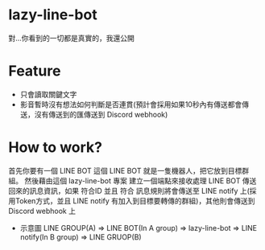 # lazy-line-bot
對...你看到的一切都是真實的，我還公開

# Feature
- 只會讀取關鍵文字
- 影音暫時沒有想法如何判斷是否連貫(預計會採用如果10秒內有傳送都會傳送，沒有傳送到的匯傳送到 Discord webhook)

# How to work?
首先你要有一個 LINE BOT 這個 LINE BOT 就是一隻機器人，把它放到目標群組。
然後藉由這個 lazy-line-bot 專案 建立一個端點來接收處理 LINE BOT 傳送回來的訊息資訊，如果 符合ID 並且 符合 訊息規則將會傳送至 LINE notify 上(採用Token方式，並且 LINE notify 有加入到目標要轉傳的群組)，其他則會傳送到 Discord webhook 上

- 示意圖
LINE GROUP(A) => LINE BOT(In A group) => lazy-line-bot => LINE notify(In B group) => LINE GRUOP(B)
